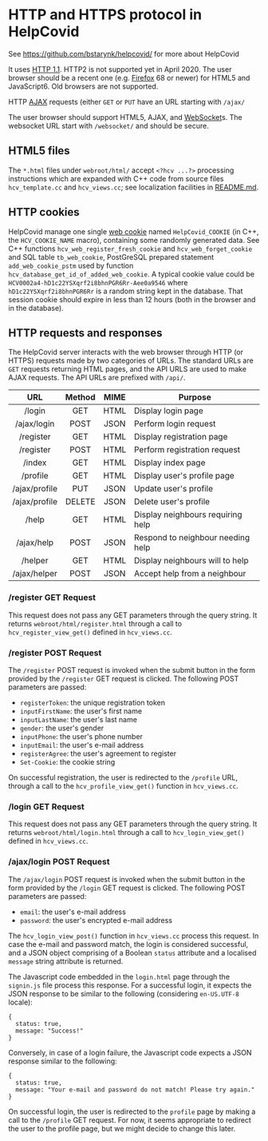 #  HTTP and HTTPS protocol in HelpCovid

See https://github.com/bstarynk/helpcovid/ for more about HelpCovid

It uses [HTTP
1.1](https://en.wikipedia.org/wiki/Hypertext_Transfer_Protocol). HTTP2
is not supported yet in April 2020. The user browser should be a
recent one (e.g. [Firefox](https://www.mozilla.org/en-US/firefox/) 68
or newer) for HTML5 and JavaScript6. Old browsers are not supported.

HTTP [AJAX](https://en.wikipedia.org/wiki/Ajax_(programming)) requests (either `GET` or `PUT` have an URL starting with `/ajax/`

The user browser should support HTML5, AJAX, and
[WebSocket](https://en.wikipedia.org/wiki/WebSocket)s. The websocket
URL start with `/websocket/` and should be secure.


## HTML5 files

The `*.html` files under `webroot/html/` accept `<?hcv ...?>`
processing instructions which are expanded with C++ code from source
files `hcv_template.cc` and `hcv_views.cc`; see localization
facilities in [README.md](README.md).

## HTTP cookies

HelpCovid manage one single [web
cookie](https://en.wikipedia.org/wiki/HTTP_cookie) named
`HelpCovid_COOKIE` (in C++, the `HCV_COOKIE_NAME` macro), containing
some randomly generated data. See C++ functions
`hcv_web_register_fresh_cookie` and `hcv_web_forget_cookie` and SQL
table `tb_web_cookie`, PostGreSQL prepared statement
`add_web_cookie_pstm` used by function
`hcv_database_get_id_of_added_web_cookie`. A typical cookie value
could be `HCV0002a4-hD1c22YSXqrf2i8bhnPGR6Rr-Aee0a9546` where
`hD1c22YSXqrf2i8bhnPGR6Rr` is a random string kept in the database.
That session cookie should expire in less than 12 hours (both in the
browser and in the database).

## HTTP requests and responses

The HelpCovid server interacts with the web browser through HTTP (or
HTTPS) requests made by two categories of URLs. The standard URLs are
`GET` requests returning HTML pages, and the API URLS are used to make
AJAX requests. The API URLs are prefixed with `/api/`.

| URL             | Method | MIME  | Purpose                           |
| :-------------: |:------:|:-----:|-----------------------------------|
| /login          | GET    | HTML  | Display login page                |
| /ajax/login     | POST   | JSON  | Perform login request             |
| /register       | GET    | HTML  | Display registration page         |
| /register       | POST   | HTML  | Perform registration request      |
| /index          | GET    | HTML  | Display index page                |
| /profile        | GET    | HTML  | Display user's profile page       |
| /ajax/profile   | PUT    | JSON  | Update user's profile             |
| /ajax/profile    | DELETE | JSON  | Delete user's profile             |
| /help           | GET    | HTML  | Display neighbours requiring help |
| /ajax/help      | POST   | JSON  | Respond to neighbour needing help |
| /helper         | GET    | HTML  | Display neighbours will to help   |
| /ajax/helper    | POST   | JSON  | Accept help from a neighbour      |


### /register GET Request

This request does not pass any GET parameters through the query string. It 
returns `webroot/html/register.html` through a call to `hcv_register_view_get()`
defined in `hcv_views.cc`.


### /register POST Request

The `/register` POST request is invoked when the submit button in the form
provided by the `/register` GET request is clicked. The following POST
parameters are passed:
  * `registerToken`: the unique registration token
  * `inputFirstName`: the user's first name
  * `inputLastName`: the user's last name
  * `gender`: the user's gender
  * `inputPhone`: the user's phone number
  * `inputEmail`: the user's e-mail address
  * `registerAgree`: the user's agreement to register
  * `Set-Cookie`: the cookie string  

On successful registration, the user is redirected to the `/profile` URL,
through a call to the `hcv_profile_view_get()` function in `hcv_views.cc`.


### /login GET Request

This request does not pass any GET parameters through the query string. It 
returns `webroot/html/login.html` through a call to `hcv_login_view_get()`
defined in `hcv_views.cc`.


### /ajax/login POST Request

The `/ajax/login` POST request is invoked when the submit button in the form 
provided by the `/login` GET request is clicked. The following POST parameters 
are passed:
  * `email`: the user's e-mail address
  * `password`: the user's encrypted e-mail address

The `hcv_login_view_post()` function in `hcv_views.cc` process this request. In
case the e-mail and password match, the login is considered successful, and a 
JSON object comprising of a Boolean `status` attribute and a localised `message`
string attribute is returned.

The Javascript code embedded in the `login.html` page through the `signin.js`
file process this response. For a successful login, it expects the JSON response
 to be similar to the following (considering `en-US.UTF-8` locale):
```
{
  status: true,
  message: "Success!"
}
```

Conversely, in case of a login failure, the Javascript code expects a JSON
response similar to the following:
```
{
  status: true,
  message: "Your e-mail and password do not match! Please try again."
}
```

On successful login, the user is redirected to the `profile` page by making a
call to the `/profile` GET request. For now, it seems appropriate to redirect 
the user to the profile page, but we might decide to change this later.

